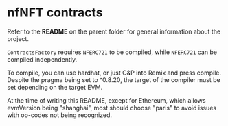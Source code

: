 # nfNFT contracts

Refer to the **README** on the parent folder for general information about the project.

`ContractsFactory` requires `NFERC721` to be compiled, while `NFERC721` can be compiled independently.

To compile, you can use hardhat, or just C&P into Remix and press compile. Despite the pragma being set to ^0.8.20, the target of the compiler must be set depending on the target EVM.

At the time of writing this README, except for Ethereum, which allows evmVersion being "shanghai", most should choose "paris" to avoid issues with op-codes not being recognized.

